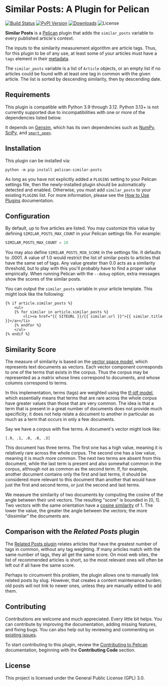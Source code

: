 Similar Posts: A Plugin for Pelican
===================================

[![Build Status](https://img.shields.io/github/actions/workflow/status/pelican-plugins/similar-posts/main.yml?branch=main)](https://github.com/pelican-plugins/similar-posts/actions)
[![PyPI Version](https://img.shields.io/pypi/v/pelican-similar-posts)](https://pypi.org/project/pelican-similar-posts/)
[![Downloads](https://img.shields.io/pypi/dm/pelican-similar-posts)](https://pypi.org/project/pelican-similar-posts/)
![License](https://img.shields.io/pypi/l/pelican-similar-posts?color=blue)

**Similar Posts** is a [Pelican](https://getpelican.com/) plugin that adds the `similar_posts` variable to every published article's context.

The inputs to the similarity measurement algorithm are article tags. Thus, for this plugin to be of any use, at least some of your articles must have a `tags` element in their [metadata](http://docs.getpelican.com/en/stable/content.html#file-metadata).

The `similar_posts` variable is a list of `Article` objects, or an empty list if no articles could be found with at least one tag in common with the given article. The list is sorted by descending similarity, then by descending date.

Requirements
------------

This plugin is compatible with Python 3.9 through 3.12. Python 3.13+ is not currently supported due to incompatibilities with one or more of the dependencies listed below.

It depends on [Gensim](https://radimrehurek.com/gensim/index.html), which has its own dependencies such as [NumPy](http://www.numpy.org/), [SciPy](https://www.scipy.org/), and [`smart_open`](https://pypi.org/project/smart_open/).

Installation
------------

This plugin can be installed via:

    python -m pip install pelican-similar-posts

As long as you have not explicitly added a `PLUGINS` setting to your Pelican settings file, then the newly-installed plugin should be automatically detected and enabled. Otherwise, you must add `similar_posts` to your existing `PLUGINS` list. For more information, please see the [How to Use Plugins](https://docs.getpelican.com/en/latest/plugins.html#how-to-use-plugins) documentation.

Configuration
-------------

By default, up to five articles are listed. You may customize this value by defining `SIMILAR_POSTS_MAX_COUNT` in your Pelican settings file. For example:

```python
SIMILAR_POSTS_MAX_COUNT = 10
```

You may also define `SIMILAR_POSTS_MIN_SCORE` in the settings file. It defaults to .0001. A value of 1.0 would restrict the list of similar posts to articles that have the same set of tags. Any value greater than 0.0 acts as a similarity threshold, but to play with this you'll probably have to find a proper value empirically. When running Pelican with the `--debug` option, extra messages show the scores of the similar posts.

You can output the `similar_posts` variable in your article template. This might look like the following:

```html+jinja
{% if article.similar_posts %}
    <ul>
    {% for similar in article.similar_posts %}
        <li><a href="{{ SITEURL }}/{{ similar.url }}">{{ similar.title }}</a></li>
    {% endfor %}
    </ul>
{% endif %}
```

Similarity Score
----------------

The measure of similarity is based on the [vector space model](https://en.wikipedia.org/wiki/Vector_space_model), which represents text documents as vectors. Each vector component corresponds to one of the terms that exists in the corpus. Thus the corpus may be represented as a matrix whose lines correspond to documents, and whose columns correspond to terms.

In this implementation, terms (tags) are weighted using the [tf-idf model](https://en.wikipedia.org/wiki/Tf–idf), which essentially means that terms that are rare across the whole corpus have greater values than those that are very common. The idea is that a term that is present in a great number of documents does not provide much specificity; it does not help relate a document to another in particular as much as a term that occurs in only a few documents.

Say we have a corpus with five terms. A document's vector might look like:

    [.9, .1, .0, .0, .3]

This document has three terms. The first one has a high value, meaning it is relatively rare across the whole corpus. The second one has a low value, meaning it is much more common. The next two terms are absent from this document, while the last term is present and also somewhat common in the corpus, although not as common as the second term. If, for example, another document contains only the first and last terms, it should be considered more relevant to this document than another that would have just the first and second terms, or just the second and last terms.

We measure the similarity of two documents by computing the cosine of the angle between their unit vectors. The resulting "score" is bounded in [0, 1]. Two vectors with the same orientation have a [cosine similarity](https://en.wikipedia.org/wiki/Cosine_similarity) of 1. The lower the value, the greater the angle between the vectors; the more "dissimilar" the documents are.

Comparison with the *Related Posts* plugin
------------------------------------------

The [Related Posts plugin](https://github.com/pelican-plugins/related-posts) relates articles that have the greatest number of tags in common, without any tag weighting. If many articles match with the same number of tags, they all get the same score. On most web sites, the list of recommended articles is short, so the most relevant ones will often be left out if all have the same score.

Perhaps to circumvent this problem, the plugin allows one to manually link related posts by slug. However, that creates a content maintenance burden; old posts will not link to newer ones, unless they are manually edited to add them.

Contributing
------------

Contributions are welcome and much appreciated. Every little bit helps. You can contribute by improving the documentation, adding missing features, and fixing bugs. You can also help out by reviewing and commenting on [existing issues][].

To start contributing to this plugin, review the [Contributing to Pelican][] documentation, beginning with the **Contributing Code** section.

[existing issues]: https://github.com/pelican-plugins/similar-posts/issues
[Contributing to Pelican]: https://docs.getpelican.com/en/latest/contribute.html

License
-------

This project is licensed under the General Public License (GPL) 3.0.
